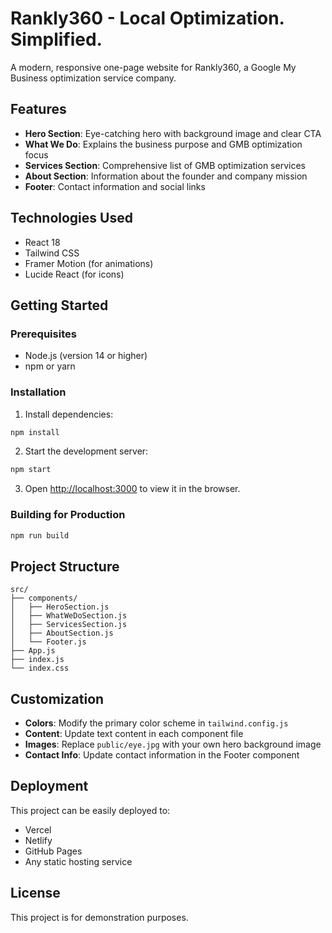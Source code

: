 # Rankly360 - Local Optimization. Simplified.

A modern, responsive one-page website for Rankly360, a Google My Business optimization service company.

## Features

- **Hero Section**: Eye-catching hero with background image and clear CTA
- **What We Do**: Explains the business purpose and GMB optimization focus
- **Services Section**: Comprehensive list of GMB optimization services
- **About Section**: Information about the founder and company mission
- **Footer**: Contact information and social links

## Technologies Used

- React 18
- Tailwind CSS
- Framer Motion (for animations)
- Lucide React (for icons)

## Getting Started

### Prerequisites

- Node.js (version 14 or higher)
- npm or yarn

### Installation

1. Install dependencies:
```bash
npm install
```

2. Start the development server:
```bash
npm start
```

3. Open [http://localhost:3000](http://localhost:3000) to view it in the browser.

### Building for Production

```bash
npm run build
```

## Project Structure

```
src/
├── components/
│   ├── HeroSection.js
│   ├── WhatWeDoSection.js
│   ├── ServicesSection.js
│   ├── AboutSection.js
│   └── Footer.js
├── App.js
├── index.js
└── index.css
```

## Customization

- **Colors**: Modify the primary color scheme in `tailwind.config.js`
- **Content**: Update text content in each component file
- **Images**: Replace `public/eye.jpg` with your own hero background image
- **Contact Info**: Update contact information in the Footer component

## Deployment

This project can be easily deployed to:
- Vercel
- Netlify
- GitHub Pages
- Any static hosting service

## License

This project is for demonstration purposes. 